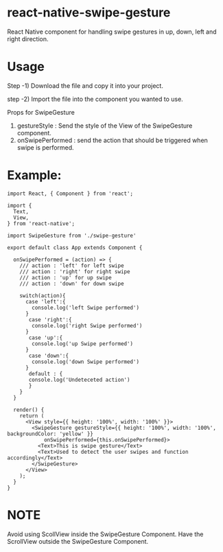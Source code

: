 # react-native-swipe-gesture

React Native component for handling swipe gestures in up, down, left and right direction.

# Usage

Step -1) Download the file and copy it into your project.

step -2) Import the file into the component you wanted to use.

 
Props for SwipeGesture
1) gestureStyle : Send the style of the View of the SwipeGesture component.
2) onSwipePerformed : send the action that should be triggered when swipe is performed.

# Example:
```
import React, { Component } from 'react';

import {
  Text,
  View, 
} from 'react-native';

import SwipeGesture from './swipe-gesture'

export default class App extends Component {

  onSwipePerformed = (action) => {
    /// action : 'left' for left swipe
    /// action : 'right' for right swipe
    /// action : 'up' for up swipe
    /// action : 'down' for down swipe
    
    switch(action){
      case 'left':{
        console.log('left Swipe performed')
      }
       case 'right':{
        console.log('right Swipe performed')
      }
       case 'up':{
        console.log('up Swipe performed')
      }
       case 'down':{
        console.log('down Swipe performed')
      }
       default : {
       console.log('Undeteceted action')
       }
    }
  }

  render() {
    return (
      <View style={{ height: '100%', width: '100%' }}>
        <SwipeGesture gestureStyle={{ height: '100%', width: '100%', backgroundColor: 'yellow' }} 
            onSwipePerformed={this.onSwipePerformed}>
          <Text>This is swipe gesture</Text>
          <Text>Used to detect the user swipes and function accordingly</Text>
        </SwipeGesture>
      </View>
    );
  }
}

```

# NOTE 
Avoid using ScollView inside the SwipeGesture Component. Have the ScrollView outside the SwipeGesture Component.
